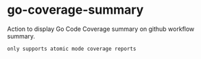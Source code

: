 # go-coverage-summary
Action to display Go Code Coverage summary on github workflow summary.

`only supports atomic mode coverage reports`